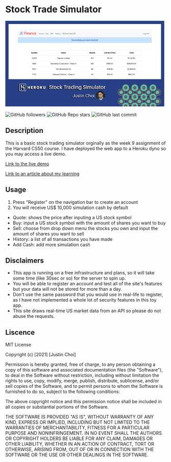 # Stock Trade Simulator

<img src="New Project (6)-5275858.png" alt="New Project (6)" style="zoom:67%;" />

<img alt="GitHub followers" src="https://img.shields.io/github/followers/Tech-Recruiter-Justin?label=Follow&style=social"> <img alt="GitHub Repo stars" src="https://img.shields.io/github/stars/Tech-Recruiter-Justin/Finance?style=social"> <img alt="GitHub last commit" src="https://img.shields.io/github/last-commit/Tech-Recruiter-Justin/Finance">



## Description

This is a basic stock trading simulator orginally as the week 9 assignment of the Harvard CS50 course. I have deployed the web app to a Heroku dyno so you may access a live demo.

[Link to the live demo](https://justin-finance.herokuapp.com/login)

[Link to an article about my learning](https://www.linkedin.com/pulse/3-things-i-learnt-deploying-heroku-my-first-stock-trading-justin-choi/?trackingId=4gLwvmrXTU2TOLjbhyIRKw%3D%3D)



## Usage

1. Press "Register" on the navigation bar to create an account
2. You will receive US$ 10,000 simulation cash by default

- Quote: shows the price after inputing a US stock symbol
- Buy: input a US stock symbol with the amount of shares you want to buy
- Sell: choose from drop down menu the stocks you own and input the amount of shares you want to sell
- History: a list of all transactions you have made
- Add Cash: add more simulation cash



## Disclaimers

- This app is running on a free infrastructure and plans, so it will take some time (like 30sec or so) for the server to spin up.
- You will be able to register an account and test all of the site's features but your data will not be stored for more than a day.
- Don't use the same password that you would use in real-life to register, as I have not implemented a whole lot of security features in this toy app.
- This site draws real-time US market data from an API so please do not abuse the requests.



## Liscence

MIT License

Copyright (c) [2021] [Justin Choi]

Permission is hereby granted, free of charge, to any person obtaining a copy
of this software and associated documentation files (the "Software"), to deal
in the Software without restriction, including without limitation the rights
to use, copy, modify, merge, publish, distribute, sublicense, and/or sell
copies of the Software, and to permit persons to whom the Software is
furnished to do so, subject to the following conditions:

The above copyright notice and this permission notice shall be included in all
copies or substantial portions of the Software.

THE SOFTWARE IS PROVIDED "AS IS", WITHOUT WARRANTY OF ANY KIND, EXPRESS OR IMPLIED, INCLUDING BUT NOT LIMITED TO THE WARRANTIES OF MERCHANTABILITY, FITNESS FOR A PARTICULAR PURPOSE AND NONINFRINGEMENT. IN NO EVENT SHALL THE AUTHORS OR COPYRIGHT HOLDERS BE LIABLE FOR ANY CLAIM, DAMAGES OR OTHER LIABILITY, WHETHER IN AN ACTION OF CONTRACT, TORT OR OTHERWISE, ARISING FROM, OUT OF OR IN CONNECTION WITH THE SOFTWARE OR THE USE OR OTHER DEALINGS IN THE SOFTWARE.

